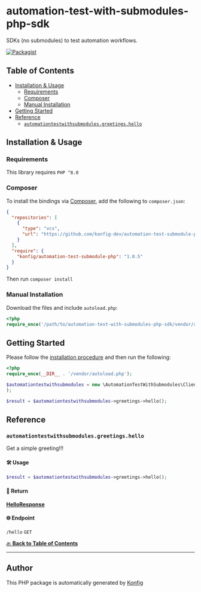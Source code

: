 # automation-test-with-submodules-php-sdk<a id="automation-test-with-submodules-php-sdk"></a>

SDKs (no submodules) to test automation workflows.

[![Packagist](https://img.shields.io/badge/Packagist-v1.0.5-blue)](https://packagist.org/packages/konfig/automation-test-submodule-php)

## Table of Contents<a id="table-of-contents"></a>

<!-- toc -->

- [Installation & Usage](#installation--usage)
  * [Requirements](#requirements)
  * [Composer](#composer)
  * [Manual Installation](#manual-installation)
- [Getting Started](#getting-started)
- [Reference](#reference)
  * [`automationtestwithsubmodules.greetings.hello`](#automationtestwithsubmodulesgreetingshello)

<!-- tocstop -->

## Installation & Usage<a id="installation--usage"></a>

### Requirements<a id="requirements"></a>

This library requires `PHP ^8.0`

### Composer<a id="composer"></a>

To install the bindings via [Composer](https://getcomposer.org/), add the following to `composer.json`:

```json
{
  "repositories": [
    {
      "type": "vcs",
      "url": "https://github.com/konfig-dev/automation-test-submodule-php.git"
    }
  ],
  "require": {
    "konfig/automation-test-submodule-php": "1.0.5"
  }
}
```

Then run `composer install`

### Manual Installation<a id="manual-installation"></a>

Download the files and include `autoload.php`:

```php
<?php
require_once('/path/to/automation-test-with-submodules-php-sdk/vendor/autoload.php');
```

## Getting Started<a id="getting-started"></a>

Please follow the [installation procedure](#installation--usage) and then run the following:

```php
<?php
require_once(__DIR__ . '/vendor/autoload.php');

$automationtestwithsubmodules = new \AutomationTestWithSubmodules\Client(
);

$result = $automationtestwithsubmodules->greetings->hello();
```
## Reference<a id="reference"></a>


### `automationtestwithsubmodules.greetings.hello`<a id="automationtestwithsubmodulesgreetingshello"></a>

Get a simple greeting!!!


#### 🛠️ Usage<a id="🛠️-usage"></a>

```php
$result = $automationtestwithsubmodules->greetings->hello();
```


#### 🔄 Return<a id="🔄-return"></a>

[**HelloResponse**](./lib/Model/HelloResponse.php)

#### 🌐 Endpoint<a id="🌐-endpoint"></a>

`/hello` `GET`

[🔙 **Back to Table of Contents**](#table-of-contents)

---


## Author<a id="author"></a>
This PHP package is automatically generated by [Konfig](https://konfigthis.com)
